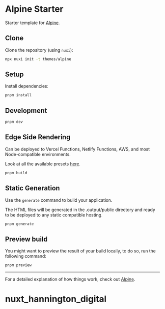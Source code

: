 # Alpine Starter

Starter template for [Alpine](https://alpine.nuxt.space).

## Clone

Clone the repository (using `nuxi`):

```bash
npx nuxi init -t themes/alpine
```

## Setup

Install dependencies:

```bash
pnpm install
```

## Development

```bash
pnpm dev
```

## Edge Side Rendering

Can be deployed to Vercel Functions, Netlify Functions, AWS, and most Node-compatible environments.

Look at all the available presets [here](https://v3.nuxtjs.org/guide/deploy/presets).

```bash
pnpm build
```

## Static Generation

Use the `generate` command to build your application.

The HTML files will be generated in the .output/public directory and ready to be deployed to any static compatible hosting.

```bash
pnpm generate
```

## Preview build

You might want to preview the result of your build locally, to do so, run the following command:

```bash
pnpm preview
```

---

For a detailed explanation of how things work, check out [Alpine](https://alpine.nuxt.space).
# nuxt_hannington_digital

